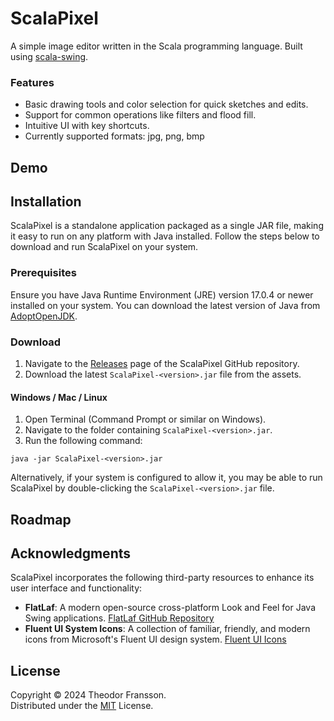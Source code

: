 # ScalaPixel

A simple image editor written in the Scala programming language. Built using [scala-swing](https://github.com/scala/scala-swing).

### Features

- Basic drawing tools and color selection for quick sketches and edits.
- Support for common operations like filters and flood fill.
- Intuitive UI with key shortcuts.
- Currently supported formats: jpg, png, bmp

## Demo

## Installation

ScalaPixel is a standalone application packaged as a single JAR file, making it easy to run on any platform with Java installed. Follow the steps below to download and run ScalaPixel on your system.

### Prerequisites

Ensure you have Java Runtime Environment (JRE) version 17.0.4 or newer installed on your system. You can download the latest version of Java from [AdoptOpenJDK](https://adoptopenjdk.net/).

### Download

1. Navigate to the [Releases](https://github.com/TheodorFransson/ScalaPixel/releases) page of the ScalaPixel GitHub repository.
2. Download the latest `ScalaPixel-<version>.jar` file from the assets.

#### Windows / Mac / Linux

1. Open Terminal (Command Prompt or similar on Windows).
2. Navigate to the folder containing `ScalaPixel-<version>.jar`.
3. Run the following command:

```
java -jar ScalaPixel-<version>.jar
```

Alternatively, if your system is configured to allow it, you may be able to run ScalaPixel by double-clicking the `ScalaPixel-<version>.jar` file. 

## Roadmap

## Acknowledgments

ScalaPixel incorporates the following third-party resources to enhance its user interface and functionality:

- **FlatLaf**: A modern open-source cross-platform Look and Feel for Java Swing applications. [FlatLaf GitHub Repository](https://github.com/JFormDesigner/FlatLaf)
- **Fluent UI System Icons**: A collection of familiar, friendly, and modern icons from Microsoft's Fluent UI design system. [Fluent UI Icons](https://github.com/microsoft/fluentui-system-icons)

## License
Copyright © 2024 Theodor Fransson.\
Distributed under the 
[MIT](https://choosealicense.com/licenses/mit/) License.

